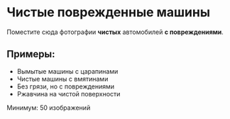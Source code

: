 # Чистые поврежденные машины

Поместите сюда фотографии **чистых** автомобилей **с повреждениями**.

## Примеры:
- Вымытые машины с царапинами
- Чистые машины с вмятинами
- Без грязи, но с повреждениями
- Ржавчина на чистой поверхности

Минимум: 50 изображений